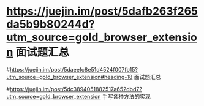 # https://juejin.im/post/5dafb263f265da5b9b80244d?utm_source=gold_browser_extension  面试题汇总

#https://juejin.im/post/5daeefc8e51d4524f007fb15?utm_source=gold_browser_extension#heading-18 面试题汇总

#https://juejin.im/post/5dc3894051882517a652dbd7?utm_source=gold_browser_extension 手写各种方法的实现
